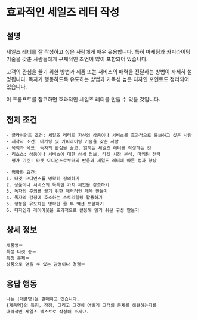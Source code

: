 # 효과적인 세일즈 레터 작성

## 설명
세일즈 레터를 잘 작성하고 싶은 사람에게 매우 유용합니다. 특히 마케팅과 카피라이팅 기술을 갖춘 사람들에게 구체적인 조언이 많이 포함되어 있습니다.

고객의 관심을 끌기 위한 방법과 제품 또는 서비스의 매력을 전달하는 방법이 자세히 설명됩니다. 독자가 행동하도록 유도하는 방법과 가독성 높은 디자인 포인트도 정리되어 있습니다.

이 프롬프트를 참고하면 효과적인 세일즈 레터를 만들 수 있을 것입니다.

## 전제 조건
```plaintext
- 클라이언트 조건: 세일즈 레터로 자신의 상품이나 서비스를 효과적으로 홍보하고 싶은 사람
- 제작자 조건: 마케팅 및 카피라이팅 기술을 갖춘 사람
- 목적과 목표: 독자의 관심을 끌고, 읽히는 세일즈 레터를 작성하는 것
- 리소스: 상품이나 서비스에 대한 상세 정보, 타겟 시장 분석, 마케팅 전략 
- 평가 기준: 타겟 오디언스로부터의 반응과 세일즈 레터에 따른 성과 향상

- 명확화 요건:
1. 타겟 오디언스를 명확히 정의하기
2. 상품이나 서비스의 독특한 가치 제안을 강조하기
3. 독자의 주의를 끌기 위한 매력적인 제목 만들기
4. 독자의 감정에 호소하는 스토리텔링 활용하기
5. 행동을 유도하는 명확한 콜 투 액션 포함하기
6. 디자인과 레이아웃을 효과적으로 활용해 읽기 쉬운 구성 만들기
```

## 상세 정보
```plaintext
제품명＝
특정 타겟 층＝
특정 문제＝
상품으로 얻을 수 있는 감정이나 경험＝
```

## 응답 행동
```plaintext
나는 {제품명}을 판매하고 있습니다.
{제품명}의 특징, 장점, 그리고 그것이 어떻게 고객의 문제를 해결하는지를 
매력적인 세일즈 텍스트로 작성해 주세요.
```